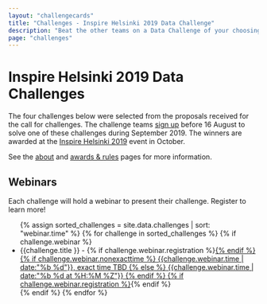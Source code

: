```yaml
---
layout: "challengecards"
title: "Challenges - Inspire Helsinki 2019 Data Challenge"
description: "Beat the other teams on a Data Challenge of your choosing in September 2019"
page: "challenges"
---
```

# Inspire Helsinki 2019 Data Challenges

The four challenges below were selected from the proposals received for the call for challenges. The challenge teams [sign up](./signup.html) before 16 August to solve one of these challenges during September 2019. The winners are awarded at the [Inspire Helsinki 2019](https://www.inspire-helsinki-2019.fi/) event in October.

See the [about](/about.html) and [awards & rules](/rules.html) pages for more information.

## Webinars

Each challenge will hold a webinar to present their challenge. Register to learn more!
<ul>
{% assign sorted_challenges = site.data.challenges | sort: "webinar.time" %}
{% for challenge in sorted_challenges  %}
{% if challenge.webinar %}
<li>{{challenge.title }} - {% if challenge.webinar.registration %}<a href="{{challenge.webinar.registration}}">{% endif %}
{% if challenge.webinar.nonexacttime %}
{{challenge.webinar.time | date:"%b %d"}}, exact time TBD
{% else %}
{{challenge.webinar.time | date:"%b %d at %H:%M %Z"}}
{% endif %}
{% if challenge.webinar.registration %}</a>{% endif %}
</li>
{% endif %}
{% endfor %}
</ul>

